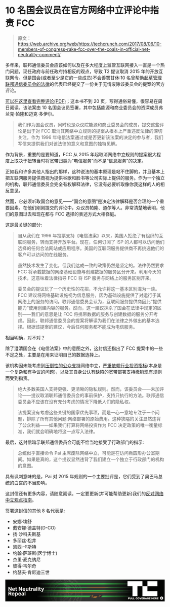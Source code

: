 # 10 名国会议员在官方网络中立评论中指责 FCC 

> 原文：<https://web.archive.org/web/https://techcrunch.com/2017/08/06/10-members-of-congress-rake-fcc-over-the-coals-in-official-net-neutrality-comment/>

多年来，联邦通信委员会应该如何以及在多大程度上监管互联网接入一直是一个热门问题，现任政府与前任政府持相反的观点，导致 T2 提议取消 2015 年的开放互联网令。但是国会(或者至少是它的一些成员)不会善罢甘休:10 名曾帮助[起草管理联邦通信委员会的法律](https://web.archive.org/web/20221209103908/https://beta.techcrunch.com/2017/05/30/commission-impossible-how-and-why-the-fcc-created-net-neutrality/)的代表已经提交了一份关于无情废除该委员会的提案的官方评论。

[可以在这里查看完整评论(PDF)](https://web.archive.org/web/20221209103908/https://democrats-energycommerce.house.gov/sites/democrats.energycommerce.house.gov/files/NN%20Comments%20-%20Final%20-%208.4.2017.pdf)；这本书不到 20 页，写得通俗易懂，很容易在周日阅读。该法案由 10 名国会议员签署，其中包括能源和商业委员会的资深成员弗兰克·帕隆和迈克·多伊尔。

> 我们作为国会议员，同时也是众议院能源和商业委员会的成员，提交这些评论是出于对 FCC 取消其网络中立规则的提案从根本上严重违反法律的深切关注。作为 1996 年电信法案通过或是否更新该法案的决定的参与者，我们写信来提供我们对该法律的意义和意图的独特见解。

作为背景，重要的是要知道，FCC 从 2015 年起取消网络中立规则的提案很大程度上取决于扭转当时将宽带归类为“电信服务”而不是“信息服务”的决定。

正如我和许多其他人指出的那样，这种说法的基本原理是站不住脚的，并且基本上把互联网服务提供商视为提供谷歌和脸书等公司实际上提供的服务。作为一个独立的机构，联邦通信委员会完全有权解释法律，它没有必要听取像你我这样的人的相反意见。

然而，它必须听取国会的意见——“国会的意图”是决定法律解释是否合理的一个重要因素。在他们刚刚提交的评论中，众议员帕隆、道尔等人。非常清楚地表明，他们的意图过去和现在都与 FCC 选择的表述方式大相径庭。

这是最关键的部分:

> 自从我们在 1996 年投票支持《电信法案》以来，美国人拒绝了有组织的互联网服务，转而支持开放平台。现在，任何订阅了 ISP 的人都可以访问他们选择的任何合法网站或应用程序。美国的互联网服务提供商不再挑选他们的客户可以访问的在线服务。
> 
> 虽然技术发生了变化，但我们达成一致的政策仍然是坚定的。法律仍然要求 FCC 将承载数据的网络基础设施与创建数据的服务区分开来。利用今天的技术，这意味着法律指导 FCC 将 ISP 服务与网络上的服务区别开来。
> 
> 委员会的提议玩了一个历史性的花招，不允许将这一基本区别混为一谈。FCC 建议将网络基础设施视为信息服务，因为基础设施提供了对运行于其网络上的服务的访问。联邦通信委员会认为，互联网服务提供商因此“提供能力”使用创建内容的服务。然而，这一建议抹杀了国会在法律中规定的区别——我们的意思是让 FCC 将携带数据的服务与创建数据的服务分开考虑。因此，联邦通信委员会的提案将解读为我们在法律之外做出的基本选择。根据该提案的建议，今后任何服务都不能成为电信服务。

相当明确，对不对？

除了澄清国会在《电信法案》中的意图之外，这封信还指出了 FCC 提案中的一些不足之处，主要是在用来证明自己的数据选择上。

该机构因未能考虑到[压倒性的公众支持](https://web.archive.org/web/20221209103908/https://beta.techcrunch.com/2017/07/13/net-neutrality-day-of-action-spurs-millions-to-speak-out-for-online-freedoms/)网络中立，[严重依赖行业投资指标](https://web.archive.org/web/20221209103908/https://beta.techcrunch.com/2017/07/17/comcasts-fcc-filing-pits-pet-economists-against-net-neutrality-rules/)(本身是一个复杂和有争议的问题)，以及其自身公认有缺陷的宽带部署支持撤销现有规则而受到指责。

> 绝大多数美国人支持更强、更清晰的隐私规则。然而，该委员会——未加评论——提议取消联邦通信委员会的事前保护，支持只执行的方法。联邦通信委员会不应该在没有充分考虑的情况下降低人们的隐私权。
> 
> 该提案没有考虑这些关键的国家优先事项，而是一心一意地专注于一个问题，排除了所有其他问题:网络部署的原始费用。这种狭隘的关注显然违背了公众利益——如果我们打算将网络投资作为 FCC 决定政策的唯一衡量标准，我们就会明确地将这一点写入法律。

最后，这封信暗示联邦通信委员会可能不恰当地接受了行政部门的指示:

> 总统似乎直接命令 Pai 主席废除网络中立，可能是在访问椭圆形办公室期间。如果是真的，这个提议显然违背了我们建立一个独立于行政部门的机构的意图。

具有讽刺意味的是，Pai 对 2015 年规则的一个主要批评是，它们受到了奥巴马总统的白宫的不当影响。

这封信还有更多内容，请随意阅读。一定要更新(并可能帮助更新)我们的[反对网络中立观点指南](https://web.archive.org/web/20221209103908/https://beta.techcrunch.com/2017/05/19/these-are-the-arguments-against-net-neutrality-and-why-theyre-wrong/)。

签署这封信的其他 8 名代表是:

*   安娜·埃舒
*   戴安娜·德盖特(D-CO)
*   扬·沙科夫斯基
*   多丽丝·松井
*   凯西·卡斯特
*   约翰·萨班斯(医学博士)
*   杰里·麦克纳尼
*   彼得·韦尔奇
*   约瑟夫·肯尼迪三世

[![](img/c4f3db6ef67e04fc7d20d2f20236bc91.png)](https://web.archive.org/web/20221209103908/https://beta.techcrunch.com/tag/net-neutrality-vote/)